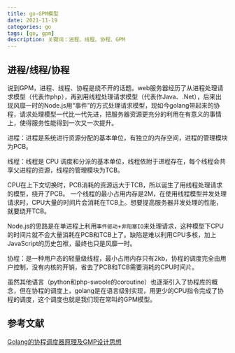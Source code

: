 ```yaml
---
title: go-GPM模型
date: 2021-11-19
categories: go
tags: [go, gpm]
description: 关键词：进程、线程、协程、GPM
---
```


## 进程/线程/协程

说到GPM，进程、线程、协程是绕不开的话题。web服务器经历了从进程处理请求模型（代表作php），再到用线程处理请求模型（代表作Java、.Net），后来出现风靡一时的Node.js用“事件”的方式处理请求模型，现如今golang带起来的协程，请求处理模型一代比一代先进，把服务器资源更充分的利用在有意义的事情上，使得服务性能得到一次又一次提升。  

进程：进程是系统进行资源分配的基本单位，有独立的内存空间，进程的管理模块为PCB。

线程：线程是 CPU 调度和分派的基本单位，线程依附于进程存在，每个线程会共享父进程的资源，线程的管理模块为TCB。

CPU在上下文切换时，PCB消耗的资源远大于TCB，所以诞生了用线程处理请求的模型，绕开了PCB。 一个线程的最小占用内存是2M，在使用线程模型并发处理请求时，CPU大量的时间片会消耗在TCB上。想要提高服务器并发处理的性能，就要绕开TCB。

Node.js的思路是在单进程上利用`事件驱动`+`非阻塞IO`来处理请求，这种模型下CPU的时间片就不会大量消耗在PCB和TCB上了。缺陷是难以利用CPU多核，加上JavaScript的历史包袱，最终也只是风靡一时。

协程：是一种用户态的轻量级线程，最小占用内存只有2kb，协程的调度完全由用户控制，没有内核的开销，省去了PCB和TCB需要消耗的CPU时间片。

虽然其他语言（python和php-swoole的coroutine）也逐渐引入了协程库的概念，但在协程的调度上，golang是在语言级别实现，用更少的CPU指令完成了协程的调度，这个调度也就是我们现在常叫的GPM模型。


## 参考文献
[Golang的协程调度器原理及GMP设计思想](https://www.kancloud.cn/aceld/golang/1958305)